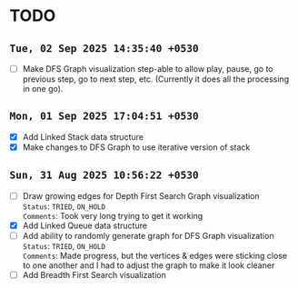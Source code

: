 
# TODO

## `Tue, 02 Sep 2025 14:35:40 +0530`

- [ ] Make DFS Graph visualization step-able to allow play, pause, go to
  previous step, go to next step, etc. (Currently it does all the processing in
  one go).

## `Mon, 01 Sep 2025 17:04:51 +0530`

- [x] Add Linked Stack data structure
- [x] Make changes to DFS Graph to use iterative version of stack

## `Sun, 31 Aug 2025 10:56:22 +0530`

- [ ] Draw growing edges for Depth First Search Graph visualization  
    `Status`: `TRIED`, `ON_HOLD`  
    `Comments`: Took very long trying to get it working
- [x] Add Linked Queue data structure
- [ ] Add ability to randomly generate graph for DFS Graph visualization  
    `Status`: `TRIED`, `ON_HOLD`  
    `Comments`: Made progress, but the vertices & edges were sticking close to one
    another and I had to adjust the graph to make it look cleaner
- [ ] Add Breadth First Search visualization
